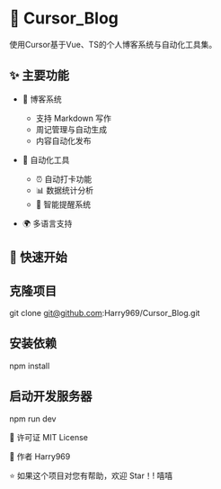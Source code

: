 # 🌟 Cursor_Blog

使用Cursor基于Vue、TS的个人博客系统与自动化工具集。

## ✨ 主要功能

- 📝 博客系统

  - 支持 Markdown 写作
  - 周记管理与自动生成
  - 内容自动化发布

- 🤖 自动化工具

  - ⏰ 自动打卡功能
  - 📊 数据统计分析
  - 🔔 智能提醒系统

- 🌍 多语言支持

## 🚀 快速开始

## 克隆项目

git clone git@github.com:Harry969/Cursor_Blog.git

## 安装依赖

npm install

## 启动开发服务器

npm run dev

📄 许可证
MIT License

👤 作者
Harry969

⭐️ 如果这个项目对您有帮助，欢迎 Star！! 嘻嘻
